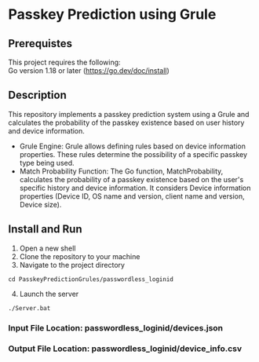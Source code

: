 # Passkey Prediction using Grule

## Prerequistes
This project requires the following:
<br>
Go version 1.18 or later (https://go.dev/doc/install)

## Description
This repository implements a passkey prediction system using a Grule and calculates the probability of the passkey existence based on user history and device information.
- Grule Engine: Grule allows defining rules based on device information properties. These rules determine the possibility of a specific passkey type being used.
- Match Probability Function: The Go function, MatchProbability, calculates the probability of a passkey existence based on the user's specific history and device information. It considers
Device information properties (Device ID, OS name and version, client name and version, Device size).

## Install and Run
1. Open a new shell
2. Clone the repository to your machine
3. Navigate to the project directory
```terminal
cd PasskeyPredictionGrules/passwordless_loginid
```
4. Launch the server
```terminal
./Server.bat
```

### Input File Location: passwordless_loginid/devices.json
### Output File Location: passwordless_loginid/device_info.csv
